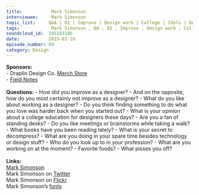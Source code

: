 ```yaml
--- 
title:           Mark Simonson 
interviewee:     Mark Simonson 
topic_list:     Q&A | 02 | Improve | Design work | College | Idols | Decompress | Current work | Books | Spare time
tags:            Mark Simonson , QA , 02 , Improve , Design work , College , Idols , Decompress , Current work , Books , Spare time
soundcloud_id:  195183186
date:           2015-03-10
episode_number: 69
category: Design
---
```


<p class="show_notes_display"><b>Sponsors:<br></b>- Draplin Design Co. <a rel="nofollow" target="_blank" href="http://draplin.com/merch/">Merch Store</a><br>- <a rel="nofollow" target="_blank" href="http://fieldnotesbrand.com/">Field Notes</a><b><br><br>Questions:</b>
- How did you improve as a designer?
- And on the opposite, how do you most certainly not improve as a designer?
- What do you like about working as a designer?
- Do you think finding something to do what you love was harder back when you started out?
- What is your opinion about a college education for designers these days?
- Are you a fan of standing desks?
- Do you like meetings or brainstorms while taking a walk?
- What books have you been reading lately?
- What is your secret to decompress?
- What are you doing in your spare time besides technology or design stuff?
- Who do you look up to in your profession?
- What are you working on at the moment?
- Favorite foods?
- What pisses you off?<br><br><b>Links:</b><br><a rel="nofollow" target="_blank" href="http://www.marksimonson.com/">Mark Simonson</a><br>Mark Simonson on <a rel="nofollow" target="_blank" href="https://twitter.com/marksimonson">Twitter</a><br>Mark Simonson on <a rel="nofollow" target="_blank" href="https://www.flickr.com/people/62468024@N00/">Flickr</a><br>Mark Simonson’s <a rel="nofollow" target="_blank" href="http://www.marksimonson.com/fonts">fonts</a></p>
